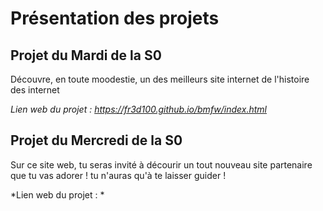Présentation des projets
=================


Projet du Mardi de la S0
-----------------
Découvre, en toute moodestie, un des meilleurs site internet de l'histoire des internet

*Lien web du projet : https://fr3d100.github.io/bmfw/index.html*


Projet du Mercredi de la S0
-----------------
Sur ce site web, tu seras invité à décourir un tout nouveau site partenaire que tu vas adorer ! tu n'auras qu'à te laisser guider !

*Lien web du projet : *